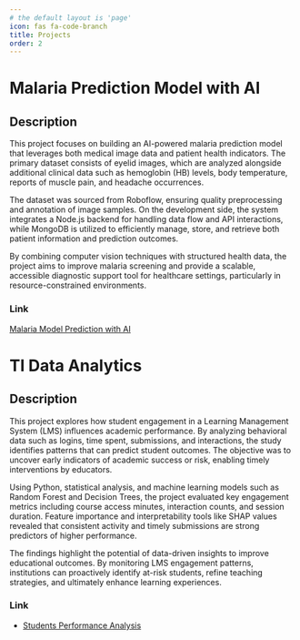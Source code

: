 ```yaml
---
# the default layout is 'page'
icon: fas fa-code-branch
title: Projects
order: 2
---
```


# Malaria Prediction Model with AI
## Description
This project focuses on building an AI-powered malaria prediction model that leverages both medical image data and patient health indicators. The primary dataset consists of eyelid images, which are analyzed alongside additional clinical data such as hemoglobin (HB) levels, body temperature, reports of muscle pain, and headache occurrences.

The dataset was sourced from Roboflow, ensuring quality preprocessing and annotation of image samples. On the development side, the system integrates a Node.js backend for handling data flow and API interactions, while MongoDB is utilized to efficiently manage, store, and retrieve both patient information and prediction outcomes.

By combining computer vision techniques with structured health data, the project aims to improve malaria screening and provide a scalable, accessible diagnostic support tool for healthcare settings, particularly in resource-constrained environments.

### Link
[Malaria Model Prediction with AI](https://github.com/lavin-01/Malaria-Model-Prediction-with-AI)

# TI Data Analytics
## Description
This project explores how student engagement in a Learning Management System (LMS) influences academic performance. By analyzing behavioral data such as logins, time spent, submissions, and interactions, the study identifies patterns that can predict student outcomes. The objective was to uncover early indicators of academic success or risk, enabling timely interventions by educators.

Using Python, statistical analysis, and machine learning models such as Random Forest and Decision Trees, the project evaluated key engagement metrics including course access minutes, interaction counts, and session duration. Feature importance and interpretability tools like SHAP values revealed that consistent activity and timely submissions are strong predictors of higher performance.

The findings highlight the potential of data-driven insights to improve educational outcomes. By monitoring LMS engagement patterns, institutions can proactively identify at-risk students, refine teaching strategies, and ultimately enhance learning experiences.
### Link 
- [Students Performance Analysis](https://github.com/lavin-01/TI-Analytics-Training_2025/tree/main/04_Group_projects/students_performance_analysis)

